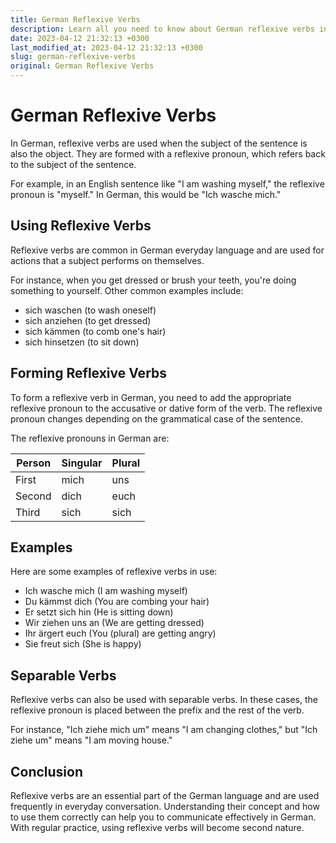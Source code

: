 ```yaml
---
title: German Reflexive Verbs
description: Learn all you need to know about German reflexive verbs in this comprehensive guide.
date: 2023-04-12 21:32:13 +0300
last_modified_at: 2023-04-12 21:32:13 +0300
slug: german-reflexive-verbs
original: German Reflexive Verbs
---
```

# German Reflexive Verbs 

In German, reflexive verbs are used when the subject of the sentence is also the object. They are formed with a reflexive pronoun, which refers back to the subject of the sentence.

For example, in an English sentence like "I am washing myself," the reflexive pronoun is "myself." In German, this would be "Ich wasche mich."

## Using Reflexive Verbs 

Reflexive verbs are common in German everyday language and are used for actions that a subject performs on themselves. 

For instance, when you get dressed or brush your teeth, you're doing something to yourself. Other common examples include:

- sich waschen (to wash oneself)
- sich anziehen (to get dressed)
- sich kämmen (to comb one's hair)
- sich hinsetzen (to sit down)

## Forming Reflexive Verbs 

To form a reflexive verb in German, you need to add the appropriate reflexive pronoun to the accusative or dative form of the verb. The reflexive pronoun changes depending on the grammatical case of the sentence.

The reflexive pronouns in German are:

| Person | Singular | Plural |
| --- | --- | --- |
| First | mich | uns |
| Second | dich | euch |
| Third | sich | sich |

## Examples 

Here are some examples of reflexive verbs in use:

- Ich wasche mich (I am washing myself)
- Du kämmst dich (You are combing your hair)
- Er setzt sich hin (He is sitting down)
- Wir ziehen uns an (We are getting dressed)
- Ihr ärgert euch (You (plural) are getting angry)
- Sie freut sich (She is happy)

## Separable Verbs 

Reflexive verbs can also be used with separable verbs. In these cases, the reflexive pronoun is placed between the prefix and the rest of the verb. 

For instance, "Ich ziehe mich um" means "I am changing clothes," but "Ich ziehe um" means "I am moving house."

## Conclusion 

Reflexive verbs are an essential part of the German language and are used frequently in everyday conversation. Understanding their concept and how to use them correctly can help you to communicate effectively in German. With regular practice, using reflexive verbs will become second nature.